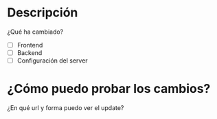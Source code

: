 # Descripción
¿Qué ha cambiado?

- [ ] Frontend
- [ ] Backend
- [ ] Configuración del server

# ¿Cómo puedo probar los cambios?
¿En qué url y forma puedo ver el update?
